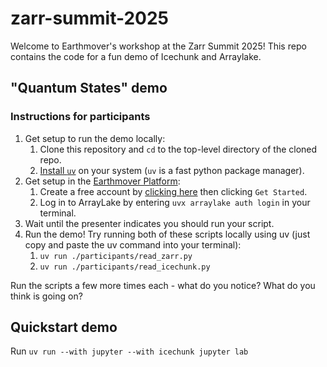 # zarr-summit-2025

Welcome to Earthmover's workshop at the Zarr Summit 2025! This repo contains the code for a fun demo of Icechunk and Arraylake.

## "Quantum States" demo

### Instructions for participants

1. Get setup to run the demo locally:
    1. Clone this repository and `cd` to the top-level directory of the cloned repo.
    2. [Install `uv`](https://docs.astral.sh/uv/getting-started/installation/) on your system (`uv` is a fast python package manager).
2. Get setup in the [Earthmover Platform](https://docs.earthmover.io/):
    1. Create a free account by [clicking here](https://app.earthmover.io/login) then clicking `Get Started`.
    2. Log in to ArrayLake by entering `uvx arraylake auth login` in your terminal.
4. Wait until the presenter indicates you should run your script.
5. Run the demo! Try running both of these scripts locally using uv (just copy and paste the uv command into your terminal):
    1. `uv run ./participants/read_zarr.py`
    2. `uv run ./participants/read_icechunk.py`

Run the scripts a few more times each - what do you notice? What do you think is going on?

## Quickstart demo

Run `uv run --with jupyter --with icechunk jupyter lab`
